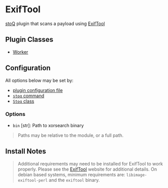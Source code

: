 # ExifTool

[stoQ](https://stoq-framework.readthedocs.io/en/latest/index.html) plugin that scans a payload using [ExifTool](https://www.sno.phy.queensu.ca/~phil/exiftool/)

## Plugin Classes

- [Worker](https://stoq-framework.readthedocs.io/en/latest/dev/workers.html)

## Configuration

All options below may be set by:

- [plugin configuration file](https://stoq-framework.readthedocs.io/en/latest/dev/plugin_overview.html#configuration)
- [`stoq` command](https://stoq-framework.readthedocs.io/en/latest/gettingstarted.html#plugin-options)
- [`Stoq` class](https://stoq-framework.readthedocs.io/en/latest/dev/core.html?highlight=plugin_opts#using-providers)

### Options

- `bin` [str]: Path to xorsearch binary

> Paths may be relative to the module, or a full path.

## Install Notes

> Additional requirements may need to be installed for ExifTool to work properly. Please see the [ExifTool](https://www.sno.phy.queensu.ca/~phil/exiftool/) website for additional details. On debian based systems, minimum requirements are: `libimage-exiftool-perl` and the `exiftool` binary.
